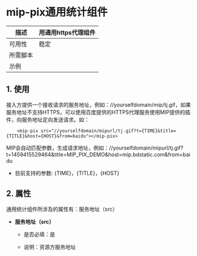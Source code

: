 # mip-pix通用统计组件

描述|用通用https代理组件
----|----
可用性|稳定
所需脚本|
示例|

## 1. 使用

接入方提供一个接收请求的服务地址，例如：//yourselfdomain/mip/tj.gif，如果服务地址不支持HTTPS，可以使用百度提供的HTTPS代理服务使用MIP提供的插件，向服务地址定向发送请求。如：

```
    <mip-pix src="//yourselfdomain/mipurl/tj.gif?t={TIME}&title={TITLE}&host={HOST}&from=baidu"></mip-pix>
```

MIP会自动匹配参数，生成请求地址，例如：//yourselfdomain/mipurl/tj.gif?t=1459415529464&title=MIP_PIX_DEMO&host=mip.bdstatic.com&from=baidu

- 目前支持的参数: {TIME}，{TITLE}，{HOST}

## 2. 属性

通用统计组件所涉及的属性有：服务地址（src）

- **服务地址（src）**

	- 是否必填：是

    - 说明：资源方服务地址

